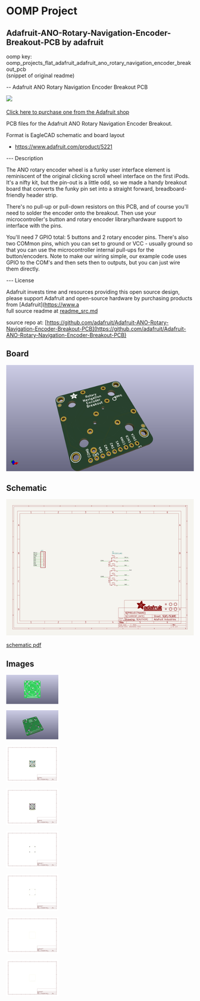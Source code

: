 # OOMP Project  
## Adafruit-ANO-Rotary-Navigation-Encoder-Breakout-PCB  by adafruit  
  
oomp key: oomp_projects_flat_adafruit_adafruit_ano_rotary_navigation_encoder_breakout_pcb  
(snippet of original readme)  
  
-- Adafruit ANO Rotary Navigation Encoder Breakout PCB  
  
<a href="http://www.adafruit.com/products/5221"><img src="assets/5221.jpg?raw=true" width="500px"><br/>  
Click here to purchase one from the Adafruit shop</a>  
  
PCB files for the Adafruit ANO Rotary Navigation Encoder Breakout.   
  
Format is EagleCAD schematic and board layout  
* https://www.adafruit.com/product/5221  
  
--- Description  
  
The ANO rotary encoder wheel is a funky user interface element is reminiscent of the original clicking scroll wheel interface on the first  iPods. It's a nifty kit, but the pin-out is a little odd, so we made a handy breakout board that converts the funky pin set into a straight forward, breadboard-friendly header strip.  
  
There's no pull-up or pull-down resistors on this PCB, and of course you'll need to solder the encoder onto the breakout. Then use your microcontroller's button and rotary encoder library/hardware support to interface with the pins.  
  
You'll need 7 GPIO total: 5 buttons and 2 rotary encoder pins. There's also two COMmon pins, which you can set to ground or VCC - usually ground so that you can use the microcontroller internal pull-ups for the button/encoders. Note to make our wiring simple, our example code uses GPIO to the COM's and then sets then to outputs, but you can just wire them directly.  
  
--- License  
  
Adafruit invests time and resources providing this open source design, please support Adafruit and open-source hardware by purchasing products from [Adafruit](https://www.a  
  full source readme at [readme_src.md](readme_src.md)  
  
source repo at: [https://github.com/adafruit/Adafruit-ANO-Rotary-Navigation-Encoder-Breakout-PCB](https://github.com/adafruit/Adafruit-ANO-Rotary-Navigation-Encoder-Breakout-PCB)  
## Board  
  
[![working_3d.png](working_3d_600.png)](working_3d.png)  
## Schematic  
  
[![working_schematic.png](working_schematic_600.png)](working_schematic.png)  
  
[schematic pdf](working_schematic.pdf)  
## Images  
  
[![working_3D_bottom.png](working_3D_bottom_140.png)](working_3D_bottom.png)  
  
[![working_3D_top.png](working_3D_top_140.png)](working_3D_top.png)  
  
[![working_assembly_page_01.png](working_assembly_page_01_140.png)](working_assembly_page_01.png)  
  
[![working_assembly_page_02.png](working_assembly_page_02_140.png)](working_assembly_page_02.png)  
  
[![working_assembly_page_03.png](working_assembly_page_03_140.png)](working_assembly_page_03.png)  
  
[![working_assembly_page_04.png](working_assembly_page_04_140.png)](working_assembly_page_04.png)  
  
[![working_assembly_page_05.png](working_assembly_page_05_140.png)](working_assembly_page_05.png)  
  
[![working_assembly_page_06.png](working_assembly_page_06_140.png)](working_assembly_page_06.png)  
